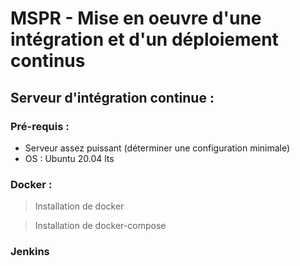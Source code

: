 # MSPR - Mise en oeuvre d'une intégration et d'un déploiement continus

## Serveur d'intégration continue :

### Pré-requis :
* Serveur assez puissant (déterminer une configuration minimale)
* OS : Ubuntu 20.04 lts

### Docker :

> Installation de docker

> Installation de docker-compose


### Jenkins

